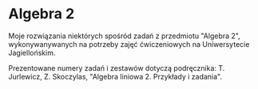 # Algebra 2

Moje rozwiązania niektórych spośród zadań z przedmiotu "Algebra 2", wykonywanywanych na potrzeby zajęć ćwiczeniowych na Uniwersytecie Jagiellońskim.

Prezentowane numery zadań i zestawów dotyczą podręcznika: T. Jurlewicz, Z. Skoczylas, "Algebra liniowa 2. Przykłady i zadania". 